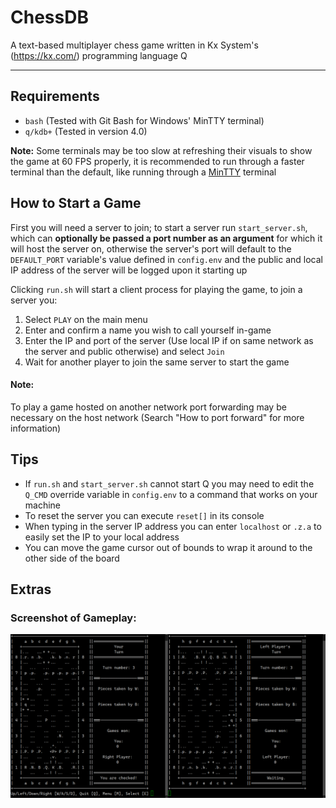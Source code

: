 # ChessDB
A text-based multiplayer chess game written in Kx System's (https://kx.com/) programming language Q

---

## Requirements

* `bash` (Tested with Git Bash for Windows' MinTTY terminal)
* `q/kdb+` (Tested in version 4.0)

**Note:** Some terminals may be too slow at refreshing their visuals to show the game at 60 FPS properly, it is recommended to run through a faster terminal than the default, like running through a [MinTTY](https://mintty.github.io/) terminal

## How to Start a Game
First you will need a server to join; to start a server run `start_server.sh`, which can **optionally be passed a port number as an argument** for which it will host the server on, otherwise the server's port will default to the `DEFAULT_PORT` variable's value defined in `config.env` and the public and local IP address of the server will be logged upon it starting up

Clicking `run.sh` will start a client process for playing the game, to join a server you:
1) Select `PLAY` on the main menu
2) Enter and confirm a name you wish to call yourself in-game
3) Enter the IP and port of the server (Use local IP if on same network as the server and public otherwise) and select `Join`
4) Wait for another player to join the same server to start the game

#### Note:
To play a game hosted on another network port forwarding may be necessary on the host network (Search "How to port forward" for more information)

## Tips
- If `run.sh` and `start_server.sh` cannot start Q you may need to edit the `Q_CMD` override variable in `config.env` to a command that works on your machine
- To reset the server you can execute `reset[]` in its console
- When typing in the server IP address you can enter `localhost` or `.z.a` to easily set the IP to your local address
- You can move the game cursor out of bounds to wrap it around to the other side of the board

## Extras

### Screenshot of Gameplay:
![Screenshot](resources/readme_images/example_gameplay.png)
